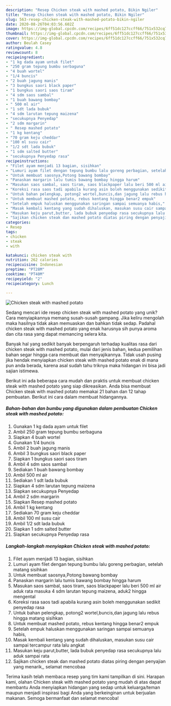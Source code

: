 ```yaml
---
description: "Resep Chicken steak with mashed potato, Bikin Ngiler"
title: "Resep Chicken steak with mashed potato, Bikin Ngiler"
slug: 563-resep-chicken-steak-with-mashed-potato-bikin-ngiler
date: 2020-08-26T04:03:56.602Z
image: https://img-global.cpcdn.com/recipes/6ff51dc127ccff66/751x532cq70/chicken-steak-with-mashed-potato-foto-resep-utama.jpg
thumbnail: https://img-global.cpcdn.com/recipes/6ff51dc127ccff66/751x532cq70/chicken-steak-with-mashed-potato-foto-resep-utama.jpg
cover: https://img-global.cpcdn.com/recipes/6ff51dc127ccff66/751x532cq70/chicken-steak-with-mashed-potato-foto-resep-utama.jpg
author: Beulah Casey
ratingvalue: 4.8
reviewcount: 8
recipeingredient:
- "1 kg dada ayam untuk filet"
- "250 gram tepung bumbu serbaguna"
- "4 buah wortel"
- "1/4 buncis"
- "2 buah jagung manis"
- "3 bungkus saori black paper"
- "1 bungkus saori saos tiram"
- "4 sdm saos sambal"
- "1 buah bawang bombay"
- " 500 ml air"
- "1 sdt lada bubuk"
- "4 sdm larutan tepung maizena"
- "secukupnya Penyedap"
- "2 sdm margarin"
- " Resep mashed potato"
- "1 kg kentang"
- "70 gram keju cheddar"
- "100 ml susu cair"
- "1/2 sdt lada bubuk"
- "1 sdm salted butter"
- "secukupnya Penyedap rasa"
recipeinstructions:
- "Filet ayam menjadi 13 bagian, sisihkan"
- "Lumuri ayam filet dengan tepung bumbu lalu goreng perbagian, setelah matang sisihkan"
- "Untuk membuat saosnya,Potong bawang bombay"
- "Panaskan margarin lalu tumis bawang bombay hingga harum"
- "Masukan saos sambal, saos tiram, saos blackpaper lalu beri 500 ml air aduk rata masuka 4 sdm larutan tepung maizena, aduk2 hingga mengental"
- "Koreksi rasa saos tadi apabila kurang asin boleh menggunakan sedikit penyedap rasa"
- "Untuk bahan pelengkap, potong2 wortel,buncis,dan jagung lalu rebus hingga matang sisihkan"
- "Untuk membuat mashed potato, rebus kentang hingga benar2 empuk"
- "Setelah empuk haluskan menggunakan saringan sampai semuanya habis,"
- "Masak kembali kentang yang sudah dihaluskan, masukan susu cair sampai tercampur rata lalu angkat"
- "Masukan keju parut,butter, lada bubuk penyedap rasa secukupnya lalu aduk sampai rata"
- "Sajikan chicken steak dan mashed potato diatas piring dengan penyajian yang menarik,, selamat mencobaa"
categories:
- Resep
tags:
- chicken
- steak
- with

katakunci: chicken steak with 
nutrition: 262 calories
recipecuisine: Indonesian
preptime: "PT28M"
cooktime: "PT40M"
recipeyield: "2"
recipecategory: Lunch

---
```



![Chicken steak with mashed potato](https://img-global.cpcdn.com/recipes/6ff51dc127ccff66/751x532cq70/chicken-steak-with-mashed-potato-foto-resep-utama.jpg)

Sedang mencari ide resep chicken steak with mashed potato yang unik? Cara menyiapkannya memang susah-susah gampang. Jika keliru mengolah maka hasilnya tidak akan memuaskan dan bahkan tidak sedap. Padahal chicken steak with mashed potato yang enak harusnya sih punya aroma dan cita rasa yang dapat memancing selera kita.



Banyak hal yang sedikit banyak berpengaruh terhadap kualitas rasa dari chicken steak with mashed potato, mulai dari jenis bahan, kedua pemilihan bahan segar hingga cara membuat dan menyajikannya. Tidak usah pusing jika hendak menyiapkan chicken steak with mashed potato enak di mana pun anda berada, karena asal sudah tahu triknya maka hidangan ini bisa jadi sajian istimewa.


Berikut ini ada beberapa cara mudah dan praktis untuk membuat chicken steak with mashed potato yang siap dikreasikan. Anda bisa membuat Chicken steak with mashed potato memakai 21 bahan dan 12 tahap pembuatan. Berikut ini cara dalam membuat hidangannya.

<!--inarticleads1-->

##### Bahan-bahan dan bumbu yang digunakan dalam pembuatan Chicken steak with mashed potato:

1. Gunakan 1 kg dada ayam untuk filet
1. Ambil 250 gram tepung bumbu serbaguna
1. Siapkan 4 buah wortel
1. Gunakan 1/4 buncis
1. Ambil 2 buah jagung manis
1. Ambil 3 bungkus saori black paper
1. Siapkan 1 bungkus saori saos tiram
1. Ambil 4 sdm saos sambal
1. Sediakan 1 buah bawang bombay
1. Ambil  500 ml air
1. Sediakan 1 sdt lada bubuk
1. Siapkan 4 sdm larutan tepung maizena
1. Siapkan secukupnya Penyedap
1. Ambil 2 sdm margarin
1. Siapkan  Resep mashed potato
1. Ambil 1 kg kentang
1. Sediakan 70 gram keju cheddar
1. Ambil 100 ml susu cair
1. Ambil 1/2 sdt lada bubuk
1. Siapkan 1 sdm salted butter
1. Siapkan secukupnya Penyedap rasa




<!--inarticleads2-->

##### Langkah-langkah menyiapkan Chicken steak with mashed potato:

1. Filet ayam menjadi 13 bagian, sisihkan
1. Lumuri ayam filet dengan tepung bumbu lalu goreng perbagian, setelah matang sisihkan
1. Untuk membuat saosnya,Potong bawang bombay
1. Panaskan margarin lalu tumis bawang bombay hingga harum
1. Masukan saos sambal, saos tiram, saos blackpaper lalu beri 500 ml air aduk rata masuka 4 sdm larutan tepung maizena, aduk2 hingga mengental
1. Koreksi rasa saos tadi apabila kurang asin boleh menggunakan sedikit penyedap rasa
1. Untuk bahan pelengkap, potong2 wortel,buncis,dan jagung lalu rebus hingga matang sisihkan
1. Untuk membuat mashed potato, rebus kentang hingga benar2 empuk
1. Setelah empuk haluskan menggunakan saringan sampai semuanya habis,
1. Masak kembali kentang yang sudah dihaluskan, masukan susu cair sampai tercampur rata lalu angkat
1. Masukan keju parut,butter, lada bubuk penyedap rasa secukupnya lalu aduk sampai rata
1. Sajikan chicken steak dan mashed potato diatas piring dengan penyajian yang menarik,, selamat mencobaa




Terima kasih telah membaca resep yang tim kami tampilkan di sini. Harapan kami, olahan Chicken steak with mashed potato yang mudah di atas dapat membantu Anda menyiapkan hidangan yang sedap untuk keluarga/teman maupun menjadi inspirasi bagi Anda yang berkeinginan untuk berjualan makanan. Semoga bermanfaat dan selamat mencoba!
